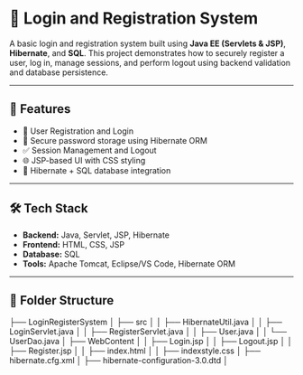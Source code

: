 # 🔐 Login and Registration System

A basic login and registration system built using **Java EE (Servlets & JSP)**, **Hibernate**, and **SQL**. This project demonstrates how to securely register a user, log in, manage sessions, and perform logout using backend validation and database persistence.

---

## 🚀 Features

- 📝 User Registration and Login
- 🔐 Secure password storage using Hibernate ORM
- ✅ Session Management and Logout
- 🌐 JSP-based UI with CSS styling
- 💾 Hibernate + SQL database integration

---

## 🛠️ Tech Stack

- **Backend:** Java, Servlet, JSP, Hibernate
- **Frontend:** HTML, CSS, JSP
- **Database:** SQL
- **Tools:** Apache Tomcat, Eclipse/VS Code, Hibernate ORM

---

## 📁 Folder Structure
├── LoginRegisterSystem │ ├── src │ │ ├── HibernateUtil.java │ │ ├── LoginServlet.java │ │ ├── RegisterServlet.java │ │ ├── User.java │ │ └── UserDao.java │ ├── WebContent │ │ ├── Login.jsp │ │ ├── Logout.jsp │ │ ├── Register.jsp │ │ ├── index.html │ │ ├── indexstyle.css │ ├── hibernate.cfg.xml │ ├── hibernate-configuration-3.0.dtd │ 

